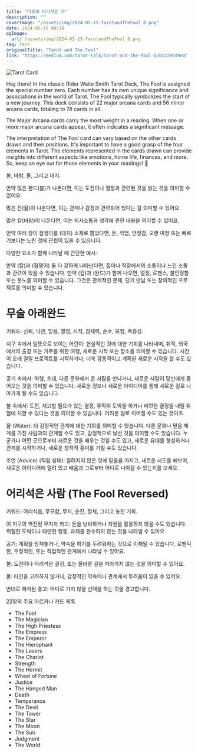 ```yaml
---
title: "타로와 어리석은 자"
description: ""
coverImage: "/assets/img/2024-05-15-TarotandTheFool_0.png"
date: 2024-05-15 00:18
ogImage: 
  url: /assets/img/2024-05-15-TarotandTheFool_0.png
tag: Tech
originalTitle: "Tarot and The Fool"
link: "https://medium.com/tarot-talk/tarot-and-the-fool-b7bc229b49ea"
---
```



![Tarot Card](/assets/img/2024-05-15-TarotandTheFool_0.png)

Hey there! In the classic Rider Waite Smith Tarot Deck, The Fool is assigned the special number zero. Each number has its own unique significance and associations in the world of Tarot. The Fool typically symbolizes the start of a new journey. This deck consists of 22 major arcana cards and 56 minor arcana cards, totaling to 78 cards in all.

The Major Arcana cards carry the most weight in a reading. When one or more major arcana cards appear, it often indicates a significant message.

The interpretation of The Fool card can vary based on the other cards drawn and their positions. It's important to have a good grasp of the four elements in Tarot. The elements represented in the cards drawn can provide insights into different aspects like emotions, home life, finances, and more. So, keep an eye out for those elements in your readings! 🌟



불, 바람, 물, 그리고 대지.

만약 많은 완드(불)가 나온다면, 이는 도전이나 열정과 관련된 것을 읽는 것을 의미할 수 있어요.

많은 잔(물)이 나온다면, 이는 관계나 감정과 관련되어 있다는 걸 의미할 수 있어요.

많은 칼(바람)이 나온다면, 이는 의사소통과 생각에 관한 내용을 의미할 수 있어요.



만약 여러 장이 점쟁이를 (대지) 소재로 뽑았다면, 돈, 직업, 안정감, 오랜 여정 또는 빠르기보다는 느린 것에 관련이 있을 수 있습니다.

다양한 요소가 함께 나타날 때 간단한 예시:

만약 (칼)과 (점쟁이) 둘 다 강하게 나타난다면, 집이나 직장에서의 소통이나 느린 소통과 관련이 있을 수 있습니다. 만약 (컵)과 (완드)가 함께 나오면, 열정, 로맨스, 불안정함 또는 분노를 의미할 수 있습니다. 그것은 관계적인 문제, 단기 만남 또는 창의적인 프로젝트를 의미할 수 있습니다.

# 무술 아래완드



키워드: 신뢰, 낙관, 믿음, 열정, 시작, 잠재력, 순수, 모험, 즉흥성.

지구 속에서 일뜻으로 보이는 어린이: 현실적인 것에 대한 기회를 나타내며, 취직, 외국에서의 출장 또는 거주를 위한 여행, 새로운 시작 또는 장소를 의미할 수 있습니다. 시간이 오래 걸릴 프로젝트를 시작하거나, 더욱 감동적이고 계획된 새로운 시작을 할 수도 있습니다.

공기 속에서: 여행, 초대, 다른 문화에서 온 사람을 만나거나, 새로운 사람이 당신에게 들어오는 것을 의미할 수 있습니다. 새로운 정보나 새로운 아이디어를 통해 새로운 길로 나아가게 될 수도 있습니다.

불 속에서: 도전, 재고할 필요가 있는 결정, 무작위 도박을 하거나 미련한 결정을 내릴 위험에 처할 수 있다는 것을 의미할 수 있습니다. 어려운 일로 이어질 수도 있는 것이죠.



물 (Water): 더 감정적인 관계에 대한 기회를 의미할 수 있습니다. 다른 문화나 믿음 체계를 가진 사람과의 관계일 수도 있고, 감정적으로 낯선 것을 의미할 수도 있습니다. 누군가나 어떤 곳으로부터 새로운 것을 배우는 것일 수도 있고, 새로운 유대를 형성하거나 관계를 시작하거나, 새로운 창작적 흥미를 가질 수도 있습니다.

조언 (Advice) (직립 상태): 알려지지 않은 것에 믿음을 가지고, 새로운 시도를 해보며, 새로운 아이디어에 열려 있고 배움과 그로부터 어디로 나아갈 수 있는지를 보세요.

# 어리석은 사람 (The Fool Reversed)

키워드: 어리석음, 무모함, 무지, 순진, 정체, 그리고 놓친 기회.



이 지구의 역전된 무지자 카드: 돈을 낭비하거나 자원을 활용하지 않을 수도 있습니다. 위험한 도박이나 태만한 행동, 과제를 완수하지 않는 것을 나타낼 수 있어요.

공기: 계획을 망쳐놓거나, 약속을 하기를 두려워하는 것으로 이해될 수 있습니다. 로맨틱한, 우정적인, 또는 직업적인 관계에서 나타날 수 있어요.

불: 도전이나 어리석은 결정, 또는 올바른 길을 따라가지 않는 것을 의미할 수 있어요.

물: 타인을 고려하지 않거나, 감정적인 약속이나 관계에서 두려움이 있을 수 있어요.



반대로 해석된 충고: 어디로 가지 않을 선택을 하는 것을 경고합니다.

22장의 주요 아르카나 카드 목록

- The Fool
- The Magician
- The High Priestess
- The Empress
- The Emperor
- The Hierophant
- The Lovers
- The Chariot
- Strength
- The Hermit
- Wheel of Fortune
- Justice
- The Hanged Man
- Death
- Temperance
- The Devil
- The Tower
- The Star
- The Moon
- The Sun
- Judgment
- The World.